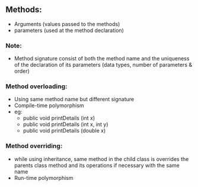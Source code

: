 ## Methods:
- Arguments (values passed to the methods)
- parameters (used at the method declaration)

### Note:
- Method signature consist of both the method name and the uniqueness of the declaration of its parameters (data types, number of parameters & order)

### Method overloading:
- Using same method name but different signature
- Compile-time polymorphism
- eg:
  - public void printDetails (int x)
  - public void printDetails (int x, int y)
  - public void printDetails (double x)

### Method overriding:
- while using inheritance, same method in the child class is overrides the parents class method and its operations if necessary with the same name
- Run-time polymorphism